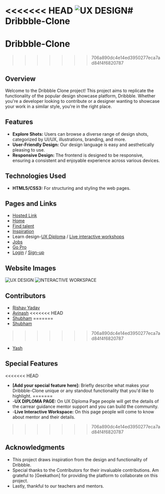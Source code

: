 <<<<<<< HEAD
![UX DESIGN](https://github.com/rishavy/Dribble/assets/143771551/bfab17ad-c2ab-4561-aa8f-ad9c36675aad)# Dribbble-Clone
=======
# Dribbble-Clone
>>>>>>> 706a890dc4e14ed3950277eca7ad84f4f6820787

## Overview

Welcome to the Dribbble Clone project! This project aims to replicate the functionality of the popular design showcase platform, Dribbble. Whether you're a developer looking to contribute or a designer wanting to showcase your work in a similar style, you're in the right place.

## Features

- **Explore Shots:** Users can browse a diverse range of design shots, categorized by UI/UX, illustrations, branding, and more.
- **User-Friendly Design:** Our design language is easy and aesthetically pleasing to use.
- **Responsive Design:** The frontend is designed to be responsive, ensuring a consistent and enjoyable experience across various devices.

## Technologies Used

- **HTML5/CSS3:** For structuring and styling the web pages.

## Pages and Links

- [Hosted Link](https://rishavy.github.io/Dribble/)
- [Home](https://rishavy.github.io/Dribble/)
- [Find talent](https://rishavy.github.io/Dribble/Yash/index.html)
- [Inspiration](https://rishavy.github.io/Dribble/Inspiration/inspiration.html)
- Learn design-[UX Diploma](https://rishavy.github.io/Dribble/SHUBHAM/UX%20DIPLOMA%20PAGE/index.html) / [Live interactive workshops](https://rishavy.github.io/Dribble/SHUBHAM/index.html)
- [Jobs](https://rishavy.github.io/Dribble/Jobs/jobs.html)
- [Go Pro](https://rishavy.github.io/Dribble/Avinash/index.html)
- [Login](https://rishavy.github.io/Dribble/Avinash/Log-in/login.html) / [Sign-up](https://rishavy.github.io/Dribble/Avinash/sign%20up/signup.html)

## Website Images
![UX DESIGN](https://github.com/rishavy/Dribble/assets/143771551/4e4256be-f153-4528-b719-a748c34cd387)
![INTERACTIVE WORKSPACE](https://github.com/rishavy/Dribble/assets/143771551/e3637061-9e10-4668-8ba9-c6001a832539)

## Contributors

- [Rishav Yadav](https://github.com/rishavy)
- [Avinash](link-to-profile)
<<<<<<< HEAD
- [Shubham](link-to-profile)
=======
- [Shubham](https://github.com/Negi-shubham)
>>>>>>> 706a890dc4e14ed3950277eca7ad84f4f6820787
- [Yash](link-to-profile)

## Special Features

<<<<<<< HEAD
- **[Add your special feature here]:** Briefly describe what makes your Dribbble-Clone unique or any standout functionality that you'd like to highlight.
=======
- -**UX DIPLOMA PAGE:** On UX Diploma Page people will get the details of the carrear guidance mentor support and you can build the community.
- -**Live Interactive Workspace:** On this page people will come to know about mentor and their details.
>>>>>>> 706a890dc4e14ed3950277eca7ad84f4f6820787

## Acknowledgments

- This project draws inspiration from the design and functionality of Dribbble.
- Special thanks to the Contributors for their invaluable contributions.
Am grateful to [Geekathon] for providing the platform to collaborate on this project.
- Lastly, thankful to our teachers and mentors.

